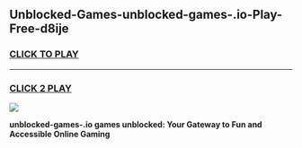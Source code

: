 
## Unblocked-Games-unblocked-games-.io-Play-Free-d8ije
<h3>
<a href="https://premium76.site?title=unblocked-games-.io&ref=09A">CLICK TO PLAY</a></h3>
<hr>

<h3>
<a href="https://premium76.site?title=unblocked-games-.io&ref=09A">CLICK 2 PLAY</a>
  
</h3>

<a href="https://premium76.site?title=unblocked-games-.io&ref=09A"><img src="https://clearcache.store/games.png"></a>


**unblocked-games-.io games unblocked: Your Gateway to Fun and Accessible Online Gaming**
